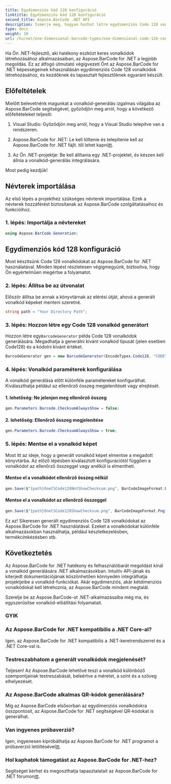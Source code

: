 ```yaml
---
title: Egydimenziós kód 128 konfiguráció
linktitle: Egydimenziós kód 128 konfiguráció
second_title: Aspose.BarCode .NET API
description: Ismerje meg, hogyan hozhat létre egydimenziós Code 128 vonalkódokat .NET-ben az Aspose.BarCode használatával. Kövesse lépésenkénti útmutatónkat a vonalkód zökkenőmentes integrációjához.
type: docs
weight: 10
url: /hu/net/one-dimensional-barcode-types/one-dimensional-code-128-configuration/
---
```


Ha Ön .NET-fejlesztő, aki hatékony eszközt keres vonalkódok létrehozásához alkalmazásaiban, az Aspose.BarCode for .NET a legjobb megoldás. Ez az átfogó útmutató végigvezeti Önt az Aspose.BarCode for .NET képességeinek kihasználásán egydimenziós Code 128 vonalkódok létrehozásához, és kezdőknek és tapasztalt fejlesztőknek egyaránt készült. 

## Előfeltételek

Mielőtt belevetnénk magunkat a vonalkód-generálás izgalmas világába az Aspose.BarCode segítségével, győződjön meg arról, hogy a következő előfeltételeket teljesíti:

1. Visual Studio: Győződjön meg arról, hogy a Visual Studio telepítve van a rendszeren.

2.  Aspose.BarCode for .NET: Le kell töltenie és telepítenie kell az Aspose.BarCode for .NET fájlt. től lehet kapni[itt](https://releases.aspose.com/barcode/net/).

3. Az Ön .NET-projektje: Be kell állítania egy .NET-projektet, és készen kell állnia a vonalkód-generálás integrálására.

Most pedig kezdjük!

## Névterek importálása

Az első lépés a projekthez szükséges névterek importálása. Ezek a névterek hozzáférést biztosítanak az Aspose.BarCode szolgáltatásaihoz és funkcióihoz.

### 1. lépés: Importálja a névtereket

```csharp
using Aspose.BarCode.Generation;
```

## Egydimenziós kód 128 konfiguráció

Most készítsünk Code 128 vonalkódokat az Aspose.BarCode for .NET használatával. Minden lépést részletesen végigmegyünk, biztosítva, hogy Ön egyértelműen megértse a folyamatot.

### 2. lépés: Állítsa be az útvonalat

Először állítsa be annak a könyvtárnak az elérési útját, ahová a generált vonalkód képeket menteni szeretné.

```csharp
string path = "Your Directory Path";
```

### 3. lépés: Hozzon létre egy Code 128 vonalkód generátort

 Hozzon létre egy`BarcodeGenerator` példa Code 128 vonalkódok generálására. Megadhatja a generálni kívánt vonalkód típusát (jelen esetben Code128) és a kódolni kívánt értéket.

```csharp
BarcodeGenerator gen = new BarcodeGenerator(EncodeTypes.Code128, "CODE");
```

### 4. lépés: Vonalkód paraméterek konfigurálása

A vonalkód generálása előtt különféle paramétereket konfigurálhat. Kiválaszthatja például az ellenőrző összeg megjelenítését vagy elrejtését.

#### 1. lehetőség: Ne jelenjen meg ellenőrző összeg

```csharp
gen.Parameters.Barcode.ChecksumAlwaysShow = false;
```

#### 2. lehetőség: Ellenőrző összeg megjelenítése

```csharp
gen.Parameters.Barcode.ChecksumAlwaysShow = true;
```

### 5. lépés: Mentse el a vonalkód képet

Most itt az ideje, hogy a generált vonalkód képet elmentse a megadott könyvtárba. Az előző lépésben kiválasztott konfigurációtól függően a vonalkódot az ellenőrző összeggel vagy anélkül is elmentheti.

#### Mentse el a vonalkódot ellenőrző összeg nélkül

```csharp
gen.Save($"{path}OneCSCode128NotShowChecksum.png", BarCodeImageFormat.Png);
```

#### Mentse el a vonalkódot az ellenőrző összeggel

```csharp
gen.Save($"{path}OneCSCode128ShowChecksum.png", BarCodeImageFormat.Png);
```

Ez az! Sikeresen generált egydimenziós Code 128 vonalkódokat az Aspose.BarCode for .NET használatával. Ezeket a vonalkódokat különféle alkalmazásokban használhatja, például készletkezelésben, termékcímkézésben stb.

## Következtetés

Az Aspose.BarCode for .NET hatékony és felhasználóbarát megoldást kínál a vonalkód generálására .NET alkalmazásokban. Intuitív API-jának és kiterjedt dokumentációjának köszönhetően könnyedén integrálhatja projektjeibe a vonalkód-funkciókat. Akár egydimenziós, akár kétdimenziós vonalkódokat kell létrehoznia, az Aspose.BarCode mindent megtalál.

Szerelje be az Aspose.BarCode-ot .NET-alkalmazásaiba még ma, és egyszerűsítse vonalkód-előállítási folyamatait.

### GYIK

### Az Aspose.BarCode for .NET kompatibilis a .NET Core-al?
Igen, az Aspose.BarCode for .NET kompatibilis a .NET-keretrendszerrel és a .NET Core-val is.

### Testreszabhatom a generált vonalkódok megjelenését?
Teljesen! Az Aspose.BarCode lehetővé teszi a vonalkód különböző szempontjainak testreszabását, beleértve a méretet, a színt és a szöveg elhelyezését.

### Az Aspose.BarCode alkalmas QR-kódok generálására?
Míg az Aspose.BarCode elsősorban az egydimenziós vonalkódokra összpontosít, az Aspose.BarCode for .NET segítségével QR-kódokat is generálhat.

### Van ingyenes próbaverzió?
 Igen, ingyenesen kipróbálhatja az Aspose.BarCode for .NET programot a próbaverzió letöltésével[itt](https://releases.aspose.com/).

### Hol kaphatok támogatást az Aspose.BarCode for .NET-hez?
 Segítséget kérhet és megoszthatja tapasztalatait az Aspose.BarCode for .NET fórumon[itt](https://forum.aspose.com/c/barcode/13).
